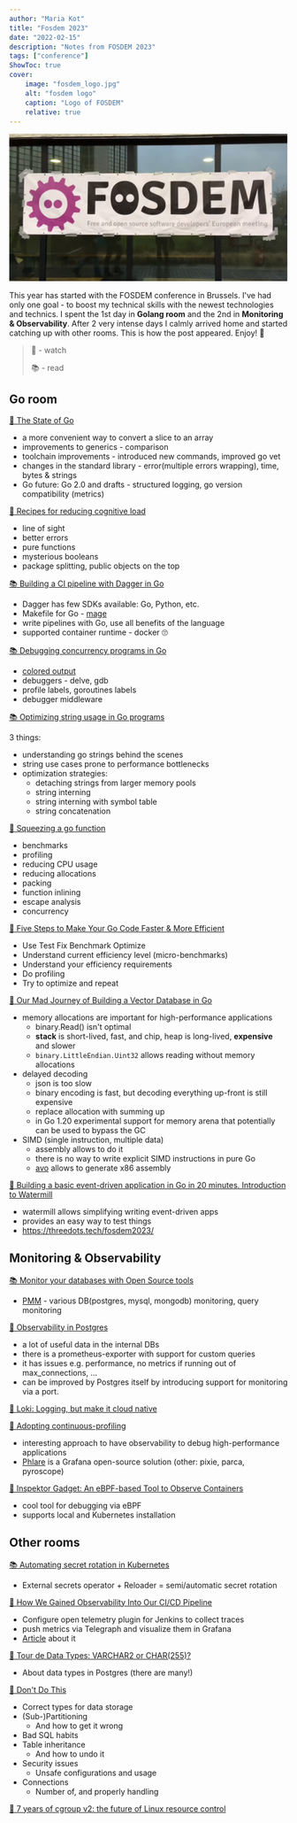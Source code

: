 ```yaml
---
author: "Maria Kot"
title: "Fosdem 2023"
date: "2022-02-15"
description: "Notes from FOSDEM 2023"
tags: ["conference"]
ShowToc: true
cover:
    image: "fosdem_logo.jpg"
    alt: "fosdem logo"
    caption: "Logo of FOSDEM"
    relative: true
---
```


![fosdem logo](fosdem_logo.jpg)

This year has started with the FOSDEM conference in Brussels. I've had only one goal - to boost my technical skills with the newest technologies and technics. I spent the 1st day in **Golang room** and the 2nd in **Monitoring & Observability**. After 2 very intense days I calmly arrived home and started catching up with other rooms. This is how the post appeared. Enjoy! 🌟

> 👀 - watch
>
> 📚 - read

## Go room

[👀 The State of Go](https://fosdem.org/2023/schedule/event/gostateofgo/)

- a more convenient way to convert a slice to an array
- improvements to generics - comparison
- toolchain improvements - introduced new commands, improved go vet
- changes in the standard library - error(multiple errors wrapping), time, bytes & strings
- Go future: Go 2.0 and drafts - structured logging, go version compatibility (metrics)

[👀 Recipes for reducing cognitive load](https://fosdem.org/2023/schedule/event/goreducecognitive/)

- line of sight
- better errors
- pure functions
- mysterious booleans
- package splitting, public objects on the top

[📚 Building a CI pipeline with Dagger in Go](https://fosdem.org/2023/schedule/event/gocidagger/)

- Dagger has few SDKs available: Go, Python, etc.
- Makefile for Go - [mage](https://github.com/magefile/mage)
- write pipelines with Go, use all benefits of the language
- supported container runtime - docker 🙄 

[📚 Debugging concurrency programs in Go](https://fosdem.org/2023/schedule/event/godebugconcurrency/)

- [colored output](https://github.com/xiegeo/coloredgoroutine)
- debuggers - delve, gdb
- profile labels, goroutines labels
- debugger middleware

[📚 Optimizing string usage in Go programs](https://fosdem.org/2023/schedule/event/gooptimizingstrings/)

3 things:

- understanding go strings behind the scenes
- string use cases prone to performance bottlenecks
- optimization strategies:
  - detaching strings from larger memory pools
  - string interning
  - string interning with symbol table
  - string concatenation

[👀 Squeezing a go function](https://fosdem.org/2023/schedule/event/gosqueezingfunction/)

- benchmarks
- profiling
- reducing CPU usage
- reducing allocations
- packing
- function inlining
- escape analysis
- concurrency

[👀 Five Steps to Make Your Go Code Faster & More Efficient](https://fosdem.org/2023/schedule/event/gofivestepsefficient/)

- Use Test Fix Benchmark Optimize
- Understand current efficiency level (micro-benchmarks)
- Understand your efficiency requirements
- Do profiling
- Try to optimize and repeat

[👀 Our Mad Journey of Building a Vector Database in Go](https://fosdem.org/2023/schedule/event/gobuildingdatabase/)

- memory allocations are important for high-performance applications
  - binary.Read() isn't optimal
  - **stack** is short-lived, fast, and chip, heap is long-lived, **expensive** and slower
  - `binary.LittleEndian.Uint32` allows reading without memory allocations
- delayed decoding
  - json is too slow
  - binary encoding is fast, but decoding everything up-front is still expensive
  - replace allocation with summing up
  - in Go 1.20 experimental support for memory arena that potentially can be used to bypass the GC
- SIMD (single instruction, multiple data)
  - assembly allows to do it
  - there is no way to write explicit SIMD instructions in pure Go
  - [avo](https://github.com/mmcloughlin/avo) allows to generate x86 assembly

[👀 Building a basic event-driven application in Go in 20 minutes. Introduction to Watermill](https://fosdem.org/2023/schedule/event/gowatermill/)

- watermill allows simplifying writing event-driven apps
- provides an easy way to test things
- https://threedots.tech/fosdem2023/

## Monitoring & Observability

[📚 Monitor your databases with Open Source tools](https://fosdem.org/2023/schedule/event/db/)

- [PMM](https://docs.percona.com/percona-monitoring-and-management/index.html) - various DB(postgres, mysql, mongodb) monitoring, query monitoring

[👀 Observability in Postgres](https://fosdem.org/2023/schedule/event/postgres/)

- a lot of useful data in the internal DBs
- there is a prometheus-exporter with support for custom queries
- it has issues e.g. performance, no metrics if running out of max_connections, ...
- can be improved by Postgres itself by introducing support for monitoring via a port. 

[👀 Loki: Logging, but make it cloud native](https://fosdem.org/2023/schedule/event/loki/)

[👀 Adopting continuous-profiling](https://fosdem.org/2023/schedule/event/profiling/)

- interesting approach to have observability to debug high-performance applications
- [Phlare](https://grafana.com/oss/phlare/) is a Grafana open-source solution (other: pixie, parca, pyroscope)

[👀 Inspektor Gadget: An eBPF-based Tool to Observe Containers](https://fosdem.org/2023/schedule/event/ebpf/)

- cool tool for debugging via eBPF
- supports local and Kubernetes installation

## Other rooms

[📚 Automating secret rotation in Kubernetes](https://fosdem.org/2023/schedule/event/container_kubernetes_secret_rotation/)

- External secrets operator + Reloader = semi/automatic secret rotation

[👀 How We Gained Observability Into Our CI/CD Pipeline](https://fosdem.org/2023/schedule/event/how_we_gained_observability_into_our_cicd_pipeline/)

- Configure open telemetry plugin for Jenkins to collect traces
- push metrics via Telegraph and visualize them in Grafana
- [Article](https://logz.io/learn/cicd-observability-jenkins/) about it

[👀 Tour de Data Types: VARCHAR2 or CHAR(255)?](https://fosdem.org/2023/schedule/event/postgresql_tour_de_data_types_varchar2_or_char_255/)

- About data types in Postgres (there are many!)

[👀 Don't Do This](https://fosdem.org/2023/schedule/event/postgresql_dont_do_this/)

- Correct types for data storage
- (Sub-)Partitioning
  - And how to get it wrong
- Bad SQL habits
- Table inheritance
  - And how to undo it
- Security issues
  - Unsafe configurations and usage
- Connections
  - Number of, and properly handling

[👀 7 years of cgroup v2: the future of Linux resource control](https://fosdem.org/2023/schedule/event/container_cgroup_v2/)
